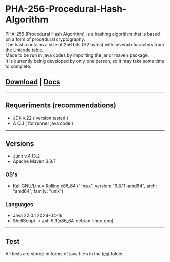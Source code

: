 # PHA-256-Procedural-Hash-Algorithm

PHA-256 (Procedural Hash Algorithm) is a hashing algorithm that is based on a form of procedural cryptography.<br>
The hash contains a size of 256 bits (32 bytes) with several characters from the Unicode table.<br>
Made to be run in java codes by importing the jar or maven package.<br>
It is currently being developed by only one person, so it may take some time to complete.<br>

## [Download](https://github.com/PatrickLeonardo/PHA-256-Procedural-Hash-Algorithm/archive/refs/heads/main.zip) | [Docs](https://patrickleonardo.github.io/PHA-256-Procedural-Hash-Algorithm/docs/https://patrickleonardo.github.io/PHA-256-Procedural-Hash-Algorithm/docs/)

<hr>

## Requeriments (recommendations)

- JDK v.22 ( version tested )
- A CLI ( for runner java code )

<hr>

## Versions

- Junit v.4.13.2
- Apache Maven 3.8.7

### OS's

- Kali GNU/Linux Rolling x86_64 ("linux", version: "6.8.11-amd64", arch: "amd64", family: "unix")

### Languages

- Java 22.0.1 2024-04-16
- ShellScript -> zsh 5.9(x86_64-debian-linux-gnu)

<hr>

## Test

All tests are stored in forms of java files in the [test](https://github.com/PatrickLeonardo/PHA-256-Procedural-Hash-Algorithm/tree/main/src/test) folder.
